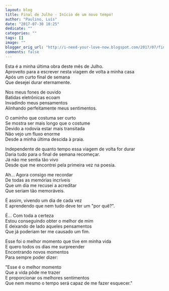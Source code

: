 ```yaml
---
layout: blog
title: Final de Julho - Início de um novo tempo!
author: "Paulino, Luís"
date: "2017-07-30 18:25"
dedicate: ""
categories: ""
tags: []
image: ""
blogger_orig_url: "http://i-need-your-love-now.blogspot.com/2017/07/final-de-julho-inicio-de-um-novo-tempo.html"
comments: false
---
```


Esta é a minha última obra deste mês de Julho.\
Aproveito para a escrever nesta viagem de volta a minha casa\
Após um curto final de semana\
Que desejei durar eternamente.

Nos meus fones de ouvido\
Batidas eletrônicas ecoam\
Invadindo meus pensamentos\
Alinhando perfeitamente meus sentimentos.

O caminho que costuma ser curto\
Se mostra ser mais longo que o costume\
Devido a rodovia estar mais transitada\
Não vejo um fluxo enorme\
Desde a minha última descida à praia.

Independente de quanto tempo essa viagem de volta for durar\
Daria tudo para o final de semana recomeçar.\
Já não me sentia tão vivo\
Desde que me encontrei pela primeira vez na poesia.

Ah... Agora consigo me recordar\
De todas as memórias incríveis\
Que um dia me recusei a acreditar\
Que seriam tão memoráveis.

É assim, vivendo um dia de cada vez\
E aprendendo que nem tudo deve ter um "por quê?".

É... Com toda a certeza\
Estou conseguindo obter o melhor de mim\
E deixando de lado aqueles pensamentos\
Que já poderiam ter me causado um fim.

Esse foi o melhor momento que tive em minha vida\
E quero todos os dias me surpreender\
Encontrando novos momentos\
Para sempre poder dizer:

"Esse é o melhor momento\
Que a vida pôde me trazer\
E proporcionar os melhores sentimentos\
Que nem mesmo o tempo será capaz de me fazer esquecer."
